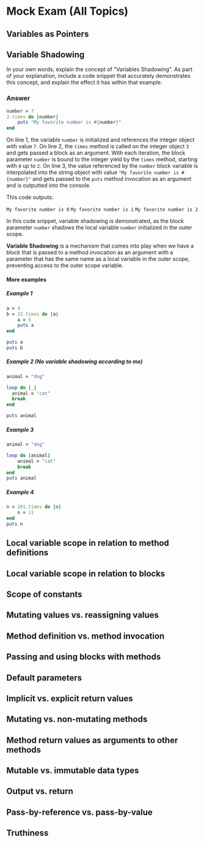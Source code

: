 # Mock Exam (All Topics)

## Variables as Pointers

## Variable Shadowing

In your own words, explain the concept of "Variables Shadowing". As part of your explanation, include a code snippet that accurately demonstrates this concept, and explain the effect it has within that example.

### Answer

```ruby
number = 7
3.times do |number|
	puts "My favorite number is #{number}"
end
```

On line 1, the variable `number` is initialized and references the integer object with value `7`.
On line 2, the `times` method is called on the integer object `3` and gets passed a block as an argument. With each iteration, the block parameter `number` is bound to the integer yield by the `times` method, starting with `0` up to `2`. 
On line 3, the value referenced by the `number` block variable is interpolated into the string object with value `"My favorite number is #{number}"` and gets passed to the `puts` method invocation as an argument and is outputted into the console.

This code outputs:

`My favorite number is 0`
`My favorite number is 1`
`My favorite number is 2`

In this code snippet, variable shadowing is demonstrated, as the block parameter `number` shadows the local variable `number` initialized in the outer scope.

**Variable Shadowing** is a mechanism that comes into play when we have a block that is passed to a method invocation as an argument with a parameter that has the same name as a local variable in the outer scope, preventing access to the outer scope variable.

#### More examples

##### Example 1

```ruby
a = 4
b = 22.times do |a| 
    a = 5 
    puts a
end

puts a
puts b
```

##### Example 2 (No variable shadowing according to me)

```ruby
animal = "dog"

loop do |_| 
  animal = "cat" 
  break
end

puts animal
```

##### Example 3

```ruby
animal = "dog"

loop do |animal| 
    animal = "cat" 
    break
end
puts animal
```

##### Example 4

```ruby
n = 101.times do |n| 
    n = 11
end
puts n
```


## Local variable scope in relation to method definitions

## Local variable scope in relation to blocks

## Scope of constants

## Mutating values vs. reassigning values

## Method definition vs. method invocation

## Passing and using blocks with methods

## Default parameters

## Implicit vs. explicit return values

## Mutating vs. non-mutating methods

## Method return values as arguments to other methods

## Mutable vs. immutable data types

## Output vs. return

## Pass-by-reference vs. pass-by-value

## Truthiness

